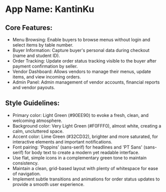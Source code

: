 # **App Name**: KantinKu

## Core Features:

- Menu Browsing: Enable buyers to browse menus without login and select items by table number.
- Buyer Information: Capture buyer's personal data during checkout (name and student ID).
- Order Tracking: Update order status tracking visible to the buyer after payment confirmation by seller.
- Vendor Dashboard: Allows vendors to manage their menus, update items, and view incoming orders.
- Admin Panel: Admin management of vendor accounts, financial reports and vendor payouts.

## Style Guidelines:

- Primary color: Light Green (#90EE90) to evoke a fresh, clean, and welcoming atmosphere.
- Background color: Very Light Green (#F0FFF0), almost white, creating a calm, uncluttered space.
- Accent color: Lime Green (#32CD32), brighter and more saturated, for interactive elements and important notifications.
- Font pairing: 'Poppins' (sans-serif) for headlines and 'PT Sans' (sans-serif) for body text to create a modern yet readable interface.
- Use flat, simple icons in a complementary green tone to maintain consistency.
- Maintain a clean, grid-based layout with plenty of whitespace for ease of navigation.
- Implement subtle transitions and animations for order status updates to provide a smooth user experience.